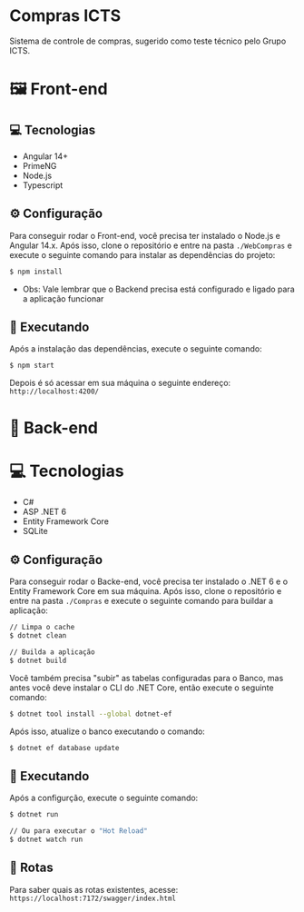 # Compras ICTS

Sistema de controle de compras, sugerido como teste técnico pelo Grupo ICTS.

# 🖼 Front-end

## 💻 Tecnologias
* Angular 14+
* PrimeNG
* Node.js
* Typescript

## ⚙ Configuração
Para conseguir rodar o Front-end, você precisa ter instalado o Node.js e Angular 14.x.
Após isso, clone o repositório e entre na pasta `./WebCompras` e execute o seguinte comando para instalar as dependências do projeto:

``` bash
$ npm install
```
* Obs: Vale lembrar que o Backend precisa está configurado e ligado para a aplicação funcionar

## 🚀 Executando
Após a instalação das dependências, execute o seguinte comando:

``` bash
$ npm start
```

Depois é só acessar em sua máquina o seguinte endereço: `http://localhost:4200/`

# 📡 Back-end

# 💻 Tecnologias
* C#
* ASP .NET 6
* Entity Framework Core
* SQLite

## ⚙ Configuração
Para conseguir rodar o Backe-end, você precisa ter instalado o .NET 6 e o Entity Framework Core em sua máquina.
Após isso, clone o repositório e entre na pasta `./Compras` e execute o seguinte comando para buildar a aplicação:

``` bash
// Limpa o cache
$ dotnet clean

// Builda a aplicação
$ dotnet build
```

Você também precisa "subir" as tabelas configuradas para o Banco, mas antes você deve instalar o CLI do .NET Core, então execute o seguinte comando:

``` bash
$ dotnet tool install --global dotnet-ef
```

Após isso, atualize o banco executando o comando:

``` bash
$ dotnet ef database update
```


## 🚀 Executando
Após a configurção, execute o seguinte comando:

``` bash
$ dotnet run

// Ou para executar o "Hot Reload"
$ dotnet watch run

```

## 🔀 Rotas
Para saber quais as rotas existentes, acesse: `https://localhost:7172/swagger/index.html`
